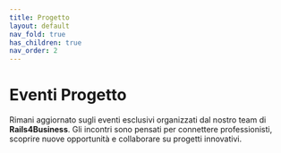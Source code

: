 ```yaml
---
title: Progetto
layout: default
nav_fold: true 
has_children: true
nav_order: 2
---
```


# Eventi Progetto

Rimani aggiornato sugli eventi esclusivi organizzati dal nostro team di **Rails4Business**. Gli incontri sono pensati per connettere professionisti, scoprire nuove opportunità e collaborare su progetti innovativi.  
